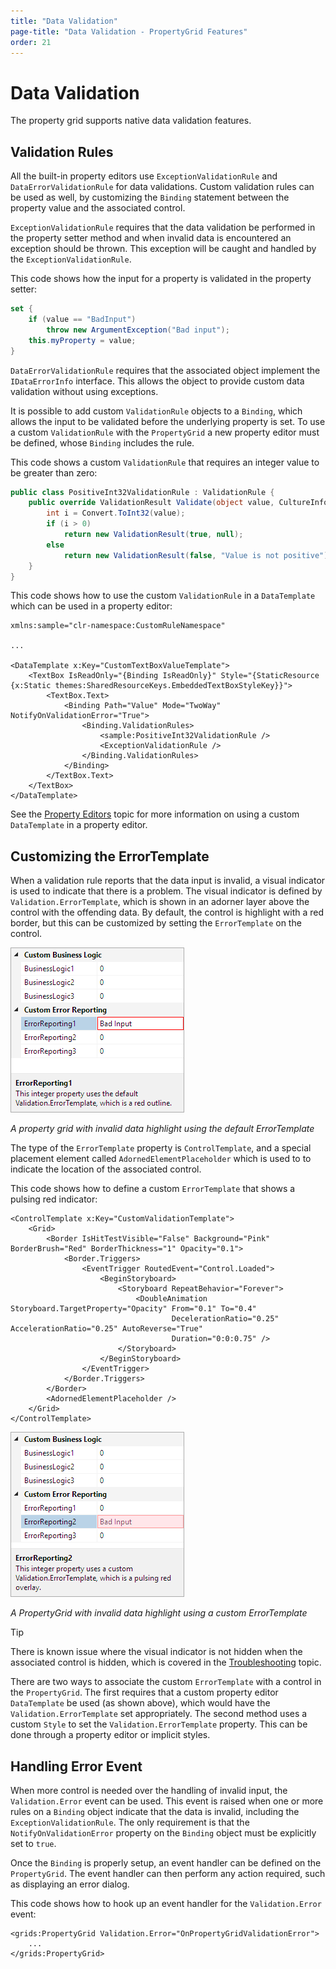 ```yaml
---
title: "Data Validation"
page-title: "Data Validation - PropertyGrid Features"
order: 21
---
```

# Data Validation

The property grid supports native data validation features.

## Validation Rules

All the built-in property editors use `ExceptionValidationRule` and `DataErrorValidationRule` for data validations.  Custom validation rules can be used as well, by customizing the `Binding` statement between the property value and the associated control.

`ExceptionValidationRule` requires that the data validation be performed in the property setter method and when invalid data is encountered an exception should be thrown. This exception will be caught and handled by the `ExceptionValidationRule`.

This code shows how the input for a property is validated in the property setter:

```csharp
set {
    if (value == "BadInput")
        throw new ArgumentException("Bad input");
    this.myProperty = value;
}
```

`DataErrorValidationRule` requires that the associated object implement the `IDataErrorInfo` interface. This allows the object to provide custom data validation without using exceptions.

It is possible to add custom `ValidationRule` objects to a `Binding`, which allows the input to be validated before the underlying property is set. To use a custom `ValidationRule` with the `PropertyGrid` a new property editor must be defined, whose `Binding` includes the rule.

This code shows a custom `ValidationRule` that requires an integer value to be greater than zero:

```csharp
public class PositiveInt32ValidationRule : ValidationRule {
    public override ValidationResult Validate(object value, CultureInfo cultureInfo) {
        int i = Convert.ToInt32(value);
        if (i > 0)
            return new ValidationResult(true, null);
        else
            return new ValidationResult(false, "Value is not positive");
    }
}
```

This code shows how to use the custom `ValidationRule` in a `DataTemplate` which can be used in a property editor:

```xaml
xmlns:sample="clr-namespace:CustomRuleNamespace"
						
...

<DataTemplate x:Key="CustomTextBoxValueTemplate">
    <TextBox IsReadOnly="{Binding IsReadOnly}" Style="{StaticResource {x:Static themes:SharedResourceKeys.EmbeddedTextBoxStyleKey}}">
        <TextBox.Text>
			<Binding Path="Value" Mode="TwoWay" NotifyOnValidationError="True">
                <Binding.ValidationRules>
                    <sample:PositiveInt32ValidationRule />
                    <ExceptionValidationRule />
                </Binding.ValidationRules>
            </Binding>
        </TextBox.Text>
    </TextBox>
</DataTemplate>
```

See the [Property Editors](property-editors.md) topic for more information on using a custom `DataTemplate` in a property editor.

## Customizing the ErrorTemplate

When a validation rule reports that the data input is invalid, a visual indicator is used to indicate that there is a problem.  The visual indicator is defined by `Validation.ErrorTemplate`, which is shown in an adorner layer above the control with the offending data.  By default, the control is highlight with a red border, but this can be customized by setting the `ErrorTemplate` on the control.

![Screenshot](../images/propertygrid-data-validation-default.png)

*A property grid with invalid data highlight using the default ErrorTemplate*

The type of the `ErrorTemplate` property is `ControlTemplate`, and a special placement element called `AdornedElementPlaceholder` which is used to to indicate the location of the associated control.

This code shows how to define a custom `ErrorTemplate` that shows a pulsing red indicator:

```xaml
<ControlTemplate x:Key="CustomValidationTemplate">
    <Grid>
        <Border IsHitTestVisible="False" Background="Pink" BorderBrush="Red" BorderThickness="1" Opacity="0.1">
            <Border.Triggers>
                <EventTrigger RoutedEvent="Control.Loaded">
                    <BeginStoryboard>
                        <Storyboard RepeatBehavior="Forever">
                            <DoubleAnimation Storyboard.TargetProperty="Opacity" From="0.1" To="0.4"
                                    DecelerationRatio="0.25" AccelerationRatio="0.25" AutoReverse="True"
                                    Duration="0:0:0.75" />
                        </Storyboard>
                    </BeginStoryboard>
                </EventTrigger>
            </Border.Triggers>
        </Border>
        <AdornedElementPlaceholder />
    </Grid>
</ControlTemplate>
```

![Screenshot](../images/propertygrid-data-validation-custom.png)

*A PropertyGrid with invalid data highlight using a custom ErrorTemplate*

> [!TIP]
> There is known issue where the visual indicator is not hidden when the associated control is hidden, which is covered in the [Troubleshooting](../troubleshooting.md) topic.

There are two ways to associate the custom `ErrorTemplate` with a control in the `PropertyGrid`.  The first requires that a custom property editor `DataTemplate` be used (as shown above), which would have the `Validation.ErrorTemplate` set appropriately.  The second method uses a custom `Style` to set the `Validation.ErrorTemplate` property.  This can be done through a property editor or implicit styles.

## Handling Error Event

When more control is needed over the handling of invalid input, the `Validation.Error` event can be used.  This event is raised when one or more rules on a `Binding` object indicate that the data is invalid, including the `ExceptionValidationRule`.  The only requirement is that the `NotifyOnValidationError` property on the `Binding` object must be explicitly set to `true`.

Once the `Binding` is properly setup, an event handler can be defined on the `PropertyGrid`.  The event handler can then perform any action required, such as displaying an error dialog.

This code shows how to hook up an event handler for the `Validation.Error` event:

```xaml
<grids:PropertyGrid Validation.Error="OnPropertyGridValidationError">
    ...
</grids:PropertyGrid>

```
